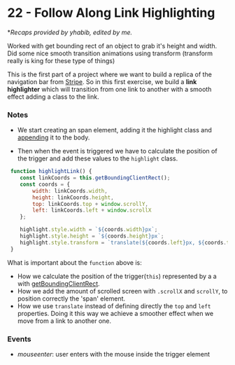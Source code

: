 # 22 - Follow Along Link Highlighting

**Recaps provided by yhabib, edited by me.*

Worked with get bounding rect of an object to grab it's height and width. Did some nice smooth transition animations using transform (transform really is king for these type of things)

This is the first part of a project where we want to build a replica of the navigation bar from [Stripe](https://stripe.com/). So in this first exercise, we build a **link highlighter** which will transition from one link to another with a smooth effect adding a class to the link.

### Notes
* We start creating an span element, adding it the highlight class and [appending](https://developer.mozilla.org/en/docs/Web/API/Node/appendChild) it to the body.

* Then when the event is triggered we have to calculate the position of the trigger and add these values to the ```highlight``` class.

```javascript
 function highlightLink() {
    const linkCoords = this.getBoundingClientRect();
    const coords = {
 		width: linkCoords.width,
 		height: linkCoords.height,
 		top: linkCoords.top + window.scrollY,
 		left: linkCoords.left + window.scrollX
 	};

 	highlight.style.width = `${coords.width}px`;
 	highlight.style.height = `${coords.height}px`;
 	highlight.style.transform = `translate(${coords.left}px, ${coords.top}px)`;
 }
```
What is important about the ```function``` above is:

* How we calculate the position of the trigger(```this```) represented by a a with [getBoundingClientRect](https://developer.mozilla.org/en/docs/Web/API/Element/getBoundingClientRect).
* How we add the amount of scrolled screen with ```.scrollX``` and ```scrollY```, to position correctly the 'span' element.
* How we use ```translate``` instead of defining directly the ```top``` and ```left``` properties. Doing it this way we achieve a smoother effect when we move from a link to another one.


### Events
* *mouseenter*: user enters with the mouse inside the trigger element